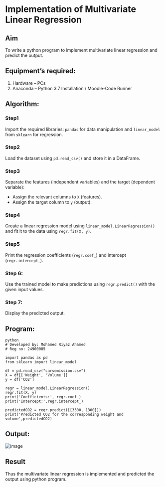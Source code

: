 # Implementation of Multivariate Linear Regression
## Aim
To write a python program to implement multivariate linear regression and predict the output.
## Equipment’s required:
1.	Hardware – PCs
2.	Anaconda – Python 3.7 Installation / Moodle-Code Runner
## Algorithm:
### Step1
Import the required libraries: `pandas` for data manipulation and `linear_model` from `sklearn` for regression.  

### Step2
Load the dataset using `pd.read_csv()` and store it in a DataFrame.

### Step3
Separate the features (independent variables) and the target (dependent variable):  
- Assign the relevant columns to `X` (features).  
- Assign the target column to `y` (output).  

### Step4
Create a linear regression model using `linear_model.LinearRegression()` and fit it to the data using `regr.fit(X, y)`.  


### Step5
Print the regression coefficients (`regr.coef_`) and intercept (`regr.intercept_`).  

### Step 6:  
Use the trained model to make predictions using `regr.predict()` with the given input values.  

### Step 7:  
Display the predicted output.


## Program:
```
python
# Developed by: Mohamed Riyaz Ahamed
# Reg no: 24900085

import pandas as pd
from sklearn import linear_model

df = pd.read_csv("carsemission.csv")
X = df[['Weight', 'Volume']]
y = df['CO2']

regr = linear_model.LinearRegression()
regr.fit(X, y)
print('Coefficients:', regr.coef_)
print('Intercept:',regr.intercept_)

predictedCO2 = regr.predict([[3300, 1300]])
print('Predicted CO2 for the corresponding weight and volume',predictedCO2)

```
## Output:
![image](https://github.com/user-attachments/assets/d5abcd48-e4c3-456d-bbb3-5775735aaa22)


## Result
Thus the multivariate linear regression is implemented and predicted the output using python program.
